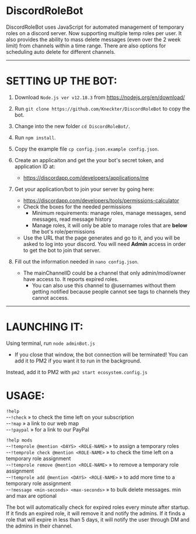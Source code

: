 # DiscordRoleBot

DiscordRoleBot uses JavaScript for automated management of temporary roles on a discord server. Now supporting multiple temp roles per user.
It also provides the ability to mass delete messages (even over the 2 week limit) from channels within a time range. 
There are also options for scheduling auto delete for different channels.

<hr />

# SETTING UP THE BOT:

1. Download `Node.js ver v12.18.3` from https://nodejs.org/en/download/

2. Run `git clone https://github.com/Kneckter/DiscordRoleBot` to copy the bot.

3. Change into the new folder `cd DiscordRoleBot/`.

4. Run `npm install`.

5. Copy the example file `cp config.json.example config.json`.

6. Create an applicaiton and get the your bot's secret token, and application ID at:
   * https://discordapp.com/developers/applications/me 

7. Get your application/bot to join your server by going here:
   * https://discordapp.com/developers/tools/permissions-calculator
   * Check the boxes for the needed permissions
     * Minimum requirements: manage roles, manage messages, send messages, read message history
     * Manage roles, it will only be able to manage roles that are **below** the bot's role/permissions
   * Use the URL that the page generates and go to it, and you will be asked to log into your discord. You will need **Admin** access in order to get the bot to join that server.

8. Fill out the information needed in `nano config.json`.
   * The mainChannelID could be a channel that only admin/mod/owner have access to. It reports expired roles. 
     * You can also use this channel to @usernames without them getting notified because people cannot see tags to channels they cannot access.

<hr />

# LAUNCHING IT:

Using terminal, run `node adminBot.js`

   * If you close that window, the bot connection will be terminated! You can add it to PM2 if you want it to run in the background.

Instead, add it to PM2 with `pm2 start ecosystem.config.js`

# USAGE:

`!help`<br>
--`!check`   »   to check the time left on your subscription<br>
--`!map`   »   a link to our web map<br>
--`!paypal`   »   for a link to our PayPal<br>

`!help mods`<br>
--`!temprole @mention <DAYS> <ROLE-NAME>`   »   to assign a temporary roles<br>
--`!temprole check @mention <ROLE-NAME>`   »   to check the time left on a temporary role assignment<br>
--`!temprole remove @mention <ROLE-NAME>`   »   to remove a temporary role assignment<br>
--`!temprole add @mention <DAYS> <ROLE-NAME>`   »   to add more time to a temporary role assignment<br>
--`!message <min-seconds> <max-seconds>`   »   to bulk delete messages. min and max are optional<br>

The bot will automatically check for expired roles every minute after startup. 
If it finds an expired role, it will remove it and notify the admins. 
If it finds a role that will expire in less than 5 days, it will notify the user through DM and the admins in their channel.
